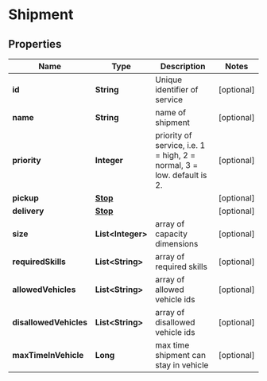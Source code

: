 
# Shipment

## Properties
Name | Type | Description | Notes
------------ | ------------- | ------------- | -------------
**id** | **String** | Unique identifier of service |  [optional]
**name** | **String** | name of shipment |  [optional]
**priority** | **Integer** | priority of service, i.e. 1 &#x3D; high, 2 &#x3D; normal, 3 &#x3D; low. default is 2. |  [optional]
**pickup** | [**Stop**](Stop.md) |  |  [optional]
**delivery** | [**Stop**](Stop.md) |  |  [optional]
**size** | **List&lt;Integer&gt;** | array of capacity dimensions |  [optional]
**requiredSkills** | **List&lt;String&gt;** | array of required skills |  [optional]
**allowedVehicles** | **List&lt;String&gt;** | array of allowed vehicle ids |  [optional]
**disallowedVehicles** | **List&lt;String&gt;** | array of disallowed vehicle ids |  [optional]
**maxTimeInVehicle** | **Long** | max time shipment can stay in vehicle |  [optional]



